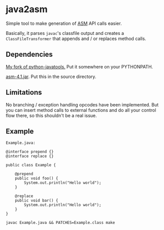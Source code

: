 java2asm
========

Simple tool to make generation of [ASM][1] API calls easier.

Basically, it parses `javac`'s classfile output and creates a
`ClassFileTransformer` that appends and / or replaces method calls.

Dependencies
------------

[My fork of python-javatools.][2] Put it somewhere on your PYTHONPATH.

[asm-4.1.jar][3]. Put this in the source directory.

Limitations
-----------

No branching / exception handling opcodes have been implemented. But you can
insert method calls to external functions and do all your control flow there, so
this shouldn't be a real issue.

Example
-------

`Example.java:`

    @interface prepend {}
    @interface replace {}

    public class Example {
        
        @prepend
        public void foo() {
            System.out.println("Hello world");
        }

        @replace
        public void bar() {
            System.out.println("Hello world");
        }
    }

`javac Example.java && PATCHES=Example.class make`

[1]:http://asm.ow2.org/
[2]:https://github.com/int3/python-javatools
[3]:http://forge.ow2.org/project/download.php?group_id=23&file_id=18542
